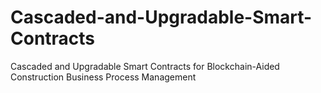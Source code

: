 # Cascaded-and-Upgradable-Smart-Contracts
Cascaded and Upgradable Smart Contracts for Blockchain-Aided Construction Business Process Management
